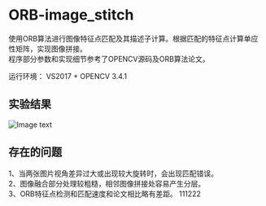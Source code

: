 # ORB-image_stitch
使用ORB算法进行图像特征点匹配及其描述子计算。根据匹配的特征点计算单应性矩阵，实现图像拼接。  
程序部分参数和实现细节参考了OPENCV源码及ORB算法论文。  

运行环境： VS2017 + OPENCV 3.4.1
## 实验结果
![Image text](https://github.com/JunFenngZhi/ORB-image_stitching/blob/master/results/result1_b.jpg)

## 存在的问题
1、当两张图片视角差异过大或出现较大旋转时，会出现匹配错误。  
2、图像融合部分处理较粗糙，相邻图像拼接处容易产生分层。  
3、ORB特征点检测和匹配速度和论文相比略有差距。
111222
